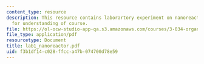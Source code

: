 ```yaml
---
content_type: resource
description: This resource contains laborartory experiment on nanoreactors and bacteria
  for understanding of course.
file: https://ol-ocw-studio-app-qa.s3.amazonaws.com/courses/3-034-organic-biomaterials-chemistry-fall-2005/f3b1df14c028ffcca47b074700d78e59_lab1_nanoreactor.pdf
file_type: application/pdf
resourcetype: Document
title: lab1_nanoreactor.pdf
uid: f3b1df14-c028-ffcc-a47b-074700d78e59
---
```

